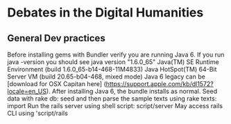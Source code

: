 # Debates in the Digital Humanities

## General Dev practices


Before installing gems with Bundler verify you are running Java 6. If you run java -version you should see
java version "1.6.0_65"
Java(TM) SE Runtime Environment (build 1.6.0_65-b14-468-11M4833)
Java HotSpot(TM) 64-Bit Server VM (build 20.65-b04-468, mixed mode)
Java 6 legacy can be [download for OSX Capitan here] (https://support.apple.com/kb/dl1572?locale=en_US). After installing Java 6, the bundle installs as normal.
Seed data with rake db: seed and then parse the sample texts using rake texts: import
Run the rails server using shell script: script/server May access rails CLI using 'script/rails
